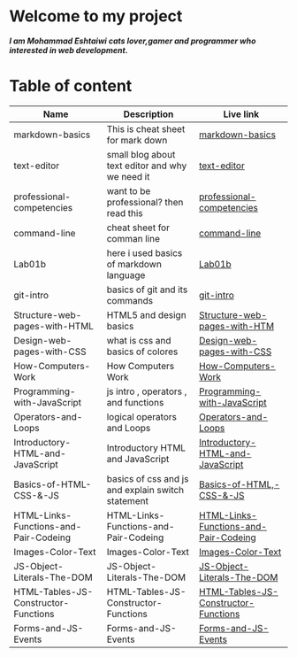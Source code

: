 # Welcome to my project

**_I am Mohammad Eshtaiwi cats lover,gamer and programmer who interested in web development._**

# Table of content

| Name                                  | Description                                       | Live link                                                                                                                        |
| ------------------------------------- | ------------------------------------------------- | -------------------------------------------------------------------------------------------------------------------------------- |
| markdown-basics                       | This is cheat sheet for mark down                 | [markdown-basics](https://mohammad-eshtaiwi.github.io/reading-notes/markdown-basics)                                             |
| text-editor                           | small blog about text editor and why we need it   | [text-editor](https://mohammad-eshtaiwi.github.io/reading-notes/text-editor)                                                     |
| professional-competencies             | want to be professional? then read this           | [professional-competencies](https://mohammad-eshtaiwi.github.io/reading-notes/professional-competencies)                         |
| command-line                          | cheat sheet for comman line                       | [command-line](https://mohammad-eshtaiwi.github.io/reading-notes/command-line)                                                   |
| Lab01b                                | here i used basics of markdown language           | [Lab01b](https://mohammad-eshtaiwi.github.io/reading-notes/Lab01b)                                                               |
| git-intro                             | basics of git and its commands                    | [git-intro](https://mohammad-eshtaiwi.github.io/reading-notes/git-intro)                                                         |
| Structure-web-pages-with-HTML         | HTML5 and design basics                           | [Structure-web-pages-with-HTM](https://mohammad-eshtaiwi.github.io/reading-notes/Structure-web-pages-with-HTML)                  |
| Design-web-pages-with-CSS             | what is css and basics of colores                 | [Design-web-pages-with-CSS](https://mohammad-eshtaiwi.github.io/reading-notes/Design-web-pages-with-CSS)                         |
| How-Computers-Work                    | How Computers Work                                | [How-Computers-Work](https://mohammad-eshtaiwi.github.io/reading-notes/How-Computers-Work)                                       |
| Programming-with-JavaScript           | js intro , operators , and functions              | [Programming-with-JavaScript](https://mohammad-eshtaiwi.github.io/reading-notes/Programming-with-JavaScript)                     |
| Operators-and-Loops                   | logical operators and Loops                       | [Operators-and-Loops](https://mohammad-eshtaiwi.github.io/reading-notes/Operators-and-Loops)                                     |
| Introductory-HTML-and-JavaScript      | Introductory HTML and JavaScript                  | [Introductory-HTML-and-JavaScript](https://mohammad-eshtaiwi.github.io/reading-notes/Introductory-HTML-and-JavaScript)           |
| Basics-of-HTML-CSS-&-JS               | basics of css and js and explain switch statement | [Basics-of-HTML,-CSS-&-JS](https://mohammad-eshtaiwi.github.io/reading-notes/Basics-of-HTML-CSS-&-JS)                            |
| HTML-Links-Functions-and-Pair-Codeing | HTML-Links-Functions-and-Pair-Codeing             | [HTML-Links-Functions-and-Pair-Codeing](https://mohammad-eshtaiwi.github.io/reading-notes/HTML-Links-Functions-and-Pair-Codeing) |
| Images-Color-Text                     | Images-Color-Text                                 | [Images-Color-Text](https://mohammad-eshtaiwi.github.io/reading-notes/Images-Color-Text)                                         |
| JS-Object-Literals-The-DOM            | JS-Object-Literals-The-DOM                        | [JS-Object-Literals-The-DOM](https://mohammad-eshtaiwi.github.io/reading-notes/JS-Object-Literals-The-DOM)                       |
| HTML-Tables-JS-Constructor-Functions  | HTML-Tables-JS-Constructor-Functions              | [ HTML-Tables-JS-Constructor-Functions](https://mohammad-eshtaiwi.github.io/reading-notes/HTML-Tables-JS-Constructor-Functions)  |
| Forms-and-JS-Events                   | Forms-and-JS-Events                               | [ Forms-and-JS-Events](https://mohammad-eshtaiwi.github.io/reading-notes/Forms-and-JS-Events)                                    |
